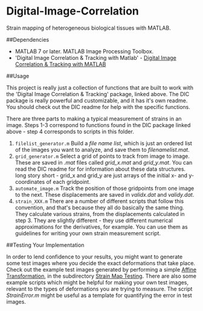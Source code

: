 Digital-Image-Correlation
=========================

Strain mapping of heterogeneous biological tissues with MATLAB.

##Dependencies

* MATLAB 7 or later. MATLAB Image Processing Toolbox.
* 'Digital Image Correlation & Tracking with Matlab' - 
[Digital Image Correlation & Tracking with MATLAB](http://www.mathworks.com/matlabcentral/fileexchange/12413-digital-image-correlation-and-tracking "Digital Image Correlation & Tracking with MATLAB")

##Usage

This project is really just a collection of functions that are built to work with the 'Digital Image Correlation & Tracking' package, linked above. The DIC package is really powerful and customizable, and it has it's own readme. You should check out the DIC readme for help with the specific functions.

There are three parts to making a typical measurement of strains in an image. Steps 1-3 correspond to functions found in the DIC package linked above - step 4 corresponds to scripts in this folder.

1. `filelist_generator.m` Build a *file name list*, which is just an ordered list of the images you want to analyze, and save them to *filenamelist.mat*.
2. `grid_generator.m` Select a grid of points to track from image to image. These are saved in *.mat* files called *grid_x.mat* and *grid_y.mat*. You can read the DIC readme for for information about these data structures. long story short - grid_x and grid_y are just arrays of the initial x- and y-coordinates of each gridpoint.
3. `automate_image.m` Track the position of those gridpoints from one image to the next. These displacements are saved in *validx.dat* and *validy.dat*.
4. `strain_XXX.m` There are a number of different scripts that follow this convention, and that's because they all do basically the same thing. They calculate various strains, from the displacements calculated in step 3. They are slightly different - they use different numerical approximations for the derivatives, for example. You can use them as guidelines for writing your own strain measurement script.

##Testing Your Implementation

In order to lend confidence to your results, you might want to generate some test images where you decide the exact deformations that take place. Check out the example test images generated by performing a simple [Affine Transformation](http://en.wikipedia.org/wiki/Affine_transformation "Affine Transformation on Wikipedia"), in the subdirectory [Strain Map Testing](http://github.com/dd7ler/Digital-Image-Correlation/tree/master/Strain%20Map%20Testing). There are also some example scripts which might be helpful for making your own test images, relevant to the types of deformations you are trying to measure. The script *StrainError.m* might be useful as a template for quantifying the error in test images.

